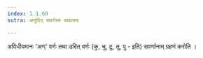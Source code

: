 ```yaml
---
index: 1.1.69
sutra: अणुदित् सवर्णस्य चाप्रत्ययः

---
```

अविधीयमानः 'अण्' वर्णः तथा उदित् वर्णः (कु, चु, टु, तु, पु - इति) सवर्णानाम् ग्रहणं करोति । 